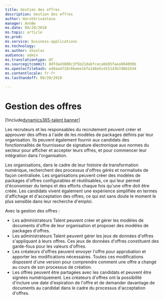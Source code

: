 ```yaml
---
title: Gestion des offres
description: Gestion des offres
author: HarshSrivastava
manager: AnnBe
ms.date: 09/20/2018
ms.topic: article
ms.prod: 
ms.service: business-applications
ms.technology: 
ms.author: shielas
audience: admin
ms.translationtype: HT
ms.sourcegitcommit: 8dfda43808c3f5b21dabfcecabb05faea984099b
ms.openlocfilehash: e40aa4718c6baee16fa146e5cd15143b7d862434
ms.contentlocale: fr-fr
ms.lasthandoff: 09/20/2018

---
```


# <a name="offer-management"></a>Gestion des offres

[!include[dynamics365-talent banner](../../includes/dynamics365-talent.md)]

Les recruteurs et les responsables du recrutement peuvent créer et approuver des offres à l'aide de les modèles de packages définis par leur organisation. Ils peuvent également fournir aux candidats des fonctionnalités de fournisseur de signature électronique aux normes du secteur pour afficher et accepter leurs offres, et pour commencer leur intégration dans l'organisation.

Les organisations, dans le cadre de leur histoire de transformation numérique, recherchent des processus d'offres gérés et normalisés de façon centralisée. Les organisations peuvent créer des modèles de packages d'offres configurables et réutilisables, ce qui leur permet d'économiser du temps et des efforts chaque fois qu'une offre doit être créée. Les candidats vivent également une expérience simplifiée en termes d'affichage et d'acceptation des offres, ce qui est sans doute le moment le plus sensible dans leur recherche d'emploi.

Avec la gestion des offres :

-   Les administrateurs Talent peuvent créer et gérer les modèles de documents d'offre de leur organisation et proposer des modèles de packages d'offres.
-   Les administrateurs Talent peuvent gérer les jeux de données d'offres s'appliquant à leurs offres. Ces jeux de données d'offres constituent des garde-fous pour les valeurs d'offres.
-   Les créateurs d'offres peuvent envoyer l'offre pour approbation et apporter les modifications nécessaires. Toutes ces modifications disposent d'une version pour comprendre comment une offre a changé au cours de son processus de création.
- Les offres peuvent être partagées avec les candidats et peuvent être signées numériquement. Les créateurs d'offres ont la possibilité d'inclure une date d'expiration de l'offre et de demander davantage de documents au candidat dans le cadre du processus d'acceptation d'offres.

<!--
## Who uses this feature
These features are intended for Admins who can set up offer capabilities for
their organization, recruiters who are creating offers, offer approvers as well
as candidates viewing and accepting offers.
## License required
To use offer management capabilities, an Attract license is required.
## Availability
Cloud
## Regional availability
Global
-->

